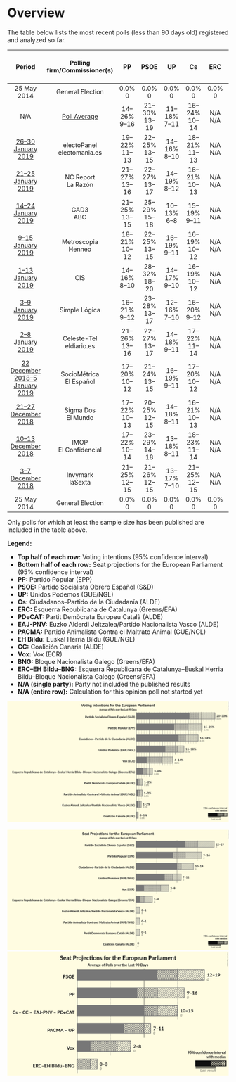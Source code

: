 # Overview

The table below lists the most recent polls (less than 90 days old) registered and analyzed so far.

| Period     | Polling firm/Commissioner(s) | PP | PSOE | UP | Cs | ERC | PDeCAT | EAJ-PNV | PACMA | EH Bildu | CC | Vox | BNG | ERC–EH Bildu–BNG |
|:----------:|:----------------------------:|:--:|:--:|:--:|:--:|:--:|:--:|:--:|:--:|:--:|:--:|:--:|:--:|:--:|
| 25 May 2014 | General Election | 0.0% <br> 0 | 0.0% <br> 0 | 0.0% <br> 0 | 0.0% <br> 0 | 0.0% <br> 0 | 0.0% <br> 0 | 0.0% <br> 0 | 0.0% <br> 0 | 0.0% <br> 0 | 0.0% <br> 0 | 0.0% <br> 0 | 0.0% <br> 0 | 0.0% <br> 0 |
| N/A | [Poll Average](average.html) | 14–26% <br> 9–16 | 21–30% <br> 13–19 | 11–18% <br> 7–11 | 16–24% <br> 10–14 | N/A <br> N/A | 1–2% <br> 0–1 | 1–2% <br> 0–1 | 0–2% <br> 0–1 | N/A <br> N/A | 0–1% <br> 0 | 6–14% <br> 3–8 | N/A <br> N/A | 3–6% <br> 1–4 |
| [26–30 January 2019](2019-01-30-electoPanel.html) | electoPanel <br> electomania.es | 19–22% <br> 11–13 | 22–25% <br> 13–15 | 14–16% <br> 8–10 | 18–21% <br> 11–13 | N/A <br> N/A | N/A <br> N/A | N/A <br> N/A | N/A <br> N/A | N/A <br> N/A | N/A <br> N/A | 11–13% <br> 7 | N/A <br> N/A | N/A <br> N/A |
| [21–25 January 2019](2019-01-25-NCReport.html) | NC Report <br> La Razón | 21–27% <br> 13–16 | 22–27% <br> 13–17 | 14–19% <br> 8–12 | 16–21% <br> 10–13 | N/A <br> N/A | 1–2% <br> 0–1 | 0–2% <br> 0–1 | N/A <br> N/A | N/A <br> N/A | N/A <br> N/A | 8–11% <br> 4–7 | N/A <br> N/A | 3–5% <br> 1–3 |
| [14–24 January 2019](2019-01-24-GAD3.html) | GAD3 <br> ABC | 21–25% <br> 13–15 | 25–29% <br> 15–18 | 10–13% <br> 6–8 | 15–19% <br> 9–11 | N/A <br> N/A | 1–2% <br> 0–1 | 1–2% <br> 0–1 | N/A <br> N/A | N/A <br> N/A | 0–1% <br> 0 | 8–11% <br> 5–7 | N/A <br> N/A | 3–4% <br> 1–2 |
| [9–15 January 2019](2019-01-15-Metroscopia.html) | Metroscopia <br> Henneo | 18–21% <br> 10–12 | 22–25% <br> 13–15 | 16–19% <br> 9–11 | 16–19% <br> 10–12 | N/A <br> N/A | N/A <br> N/A | N/A <br> N/A | N/A <br> N/A | N/A <br> N/A | N/A <br> N/A | 11–13% <br> 6–8 | N/A <br> N/A | N/A <br> N/A |
| [1–13 January 2019](2019-01-13-CIS.html) | CIS | 14–16% <br> 8–10 | 28–32% <br> 18–20 | 14–17% <br> 9–10 | 16–19% <br> 10–12 | N/A <br> N/A | 1% <br> 0 | 1–2% <br> 0–1 | 1–2% <br> 0–1 | N/A <br> N/A | 0% <br> 0 | 6–7% <br> 3–4 | N/A <br> N/A | 5–7% <br> 3–4 |
| [3–9 January 2019](2019-01-09-SimpleLógica.html) | Simple Lógica | 16–21% <br> 9–12 | 23–28% <br> 13–17 | 12–16% <br> 7–10 | 16–20% <br> 9–12 | N/A <br> N/A | N/A <br> N/A | N/A <br> N/A | N/A <br> N/A | N/A <br> N/A | N/A <br> N/A | 10–14% <br> 5–8 | N/A <br> N/A | N/A <br> N/A |
| [2–8 January 2019](2019-01-08-Celeste-Tel.html) | Celeste-Tel <br> eldiario.es | 21–26% <br> 13–16 | 22–27% <br> 13–17 | 14–18% <br> 9–11 | 17–22% <br> 11–14 | N/A <br> N/A | 1–2% <br> 0–1 | 1–2% <br> 0–1 | 0–2% <br> 0 | N/A <br> N/A | 0–1% <br> 0 | 7–10% <br> 4–6 | N/A <br> N/A | 3–5% <br> 1–3 |
| [22 December 2018–5 January 2019](2019-01-05-SocioMétrica.html) | SocioMétrica <br> El Español | 17–20% <br> 10–12 | 21–24% <br> 13–15 | 16–19% <br> 9–11 | 17–20% <br> 10–12 | N/A <br> N/A | 1–2% <br> 0–1 | 1–2% <br> 0–1 | N/A <br> N/A | N/A <br> N/A | 0–1% <br> 0 | 11–14% <br> 7–8 | N/A <br> N/A | 3–5% <br> 2–3 |
| [21–27 December 2018](2018-12-27-SigmaDos.html) | Sigma Dos <br> El Mundo | 17–22% <br> 10–13 | 20–25% <br> 12–15 | 14–18% <br> 8–11 | 16–21% <br> 10–13 | N/A <br> N/A | 1–2% <br> 0–1 | 1–2% <br> 0–1 | N/A <br> N/A | N/A <br> N/A | N/A <br> N/A | 11–15% <br> 6–9 | N/A <br> N/A | 3–5% <br> 1–3 |
| [10–13 December 2018](2018-12-13-IMOP.html) | IMOP <br> El Confidencial | 17–22% <br> 10–14 | 23–29% <br> 14–18 | 13–18% <br> 8–11 | 18–23% <br> 11–14 | N/A <br> N/A | 1–3% <br> 0–1 | 1–2% <br> 0–1 | 1–3% <br> 0–1 | N/A <br> N/A | N/A <br> N/A | 7–10% <br> 4–6 | N/A <br> N/A | 3–5% <br> 1–3 |
| [3–7 December 2018](2018-12-07-Invymark.html) | Invymark <br> laSexta | 21–25% <br> 12–15 | 21–26% <br> 12–15 | 13–17% <br> 7–10 | 21–25% <br> 12–15 | N/A <br> N/A | N/A <br> N/A | N/A <br> N/A | N/A <br> N/A | N/A <br> N/A | N/A <br> N/A | 6–9% <br> 3–5 | N/A <br> N/A | N/A <br> N/A |
| 25 May 2014 | General Election | 0.0% <br> 0 | 0.0% <br> 0 | 0.0% <br> 0 | 0.0% <br> 0 | 0.0% <br> 0 | 0.0% <br> 0 | 0.0% <br> 0 | 0.0% <br> 0 | 0.0% <br> 0 | 0.0% <br> 0 | 0.0% <br> 0 | 0.0% <br> 0 | 0.0% <br> 0 |

Only polls for which at least the sample size has been published are included in the table above.

**Legend:**
+ **Top half of each row:** Voting intentions (95% confidence interval)
+ **Bottom half of each row:** Seat projections for the European Parliament (95% confidence interval)
+ **PP:** Partido Popular (EPP)
+ **PSOE:** Partido Socialista Obrero Español (S&D)
+ **UP:** Unidos Podemos (GUE/NGL)
+ **Cs:** Ciudadanos–Partido de la Ciudadanía (ALDE)
+ **ERC:** Esquerra Republicana de Catalunya (Greens/EFA)
+ **PDeCAT:** Partit Demòcrata Europeu Català (ALDE)
+ **EAJ-PNV:** Euzko Alderdi Jeltzalea/Partido Nacionalista Vasco (ALDE)
+ **PACMA:** Partido Animalista Contra el Maltrato Animal (GUE/NGL)
+ **EH Bildu:** Euskal Herria Bildu (GUE/NGL)
+ **CC:** Coalición Canaria (ALDE)
+ **Vox:** Vox (ECR)
+ **BNG:** Bloque Nacionalista Galego (Greens/EFA)
+ **ERC–EH Bildu–BNG:** Esquerra Republicana de Catalunya–Euskal Herria Bildu–Bloque Nacionalista Galego (Greens/EFA)
+ **N/A (single party):** Party not included the published results
+ **N/A (entire row):** Calculation for this opinion poll not started yet


![Graph with voting intentions not yet produced](average.png "Voting Intentions")

![Graph with seats not yet produced](average-seats.png "Seats")
![Graph with coalitions seats not yet produced](average-coalitions-seats.png "Coalitions Seats")
